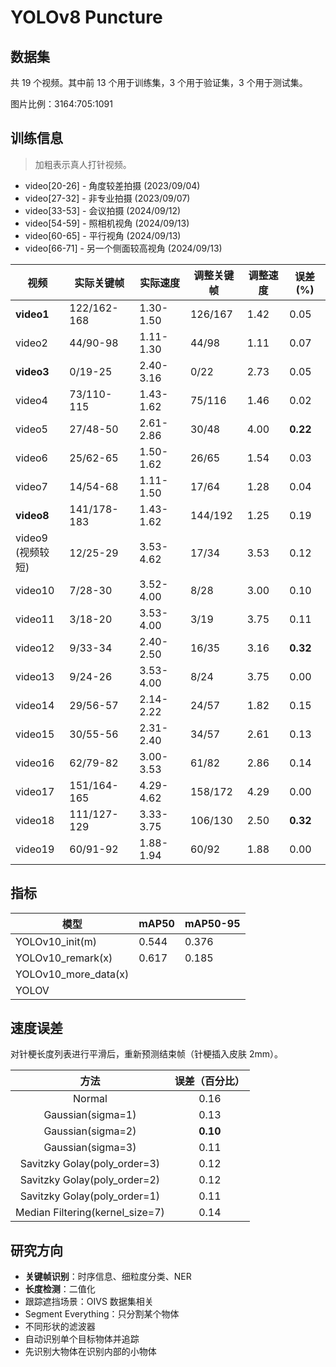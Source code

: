 # YOLOv8 Puncture

## 数据集

共 19 个视频。其中前 13 个用于训练集，3 个用于验证集，3 个用于测试集。

图片比例：3164:705:1091

## 训练信息

> 加粗表示真人打针视频。

- video\[20-26] - 角度较差拍摄 (2023/09/04)
- video\[27-32] - 非专业拍摄 (2023/09/07)
- video\[33-53] - 会议拍摄 (2024/09/12)
- video\[54-59] - 照相机视角 (2024/09/13)
- video\[60-65] - 平行视角 (2024/09/13)
- video\[66-71] - 另一个侧面较高视角 (2024/09/13)

| 视频               | 实际关键帧       | 实际速度      | 调整关键帧   | 调整速度 | 误差(%)    |         
|------------------|-------------|-----------|---------|------|----------|
| **video1**       | 122/162-168 | 1.30-1.50 | 126/167 | 1.42 | 0.05     |
| video2           | 44/90-98    | 1.11-1.30 | 44/98   | 1.11 | 0.07     |
| **video3**       | 0/19-25     | 2.40-3.16 | 0/22    | 2.73 | 0.05     |
| video4           | 73/110-115  | 1.43-1.62 | 75/116  | 1.46 | 0.02     |
| video5           | 27/48-50    | 2.61-2.86 | 30/48   | 4.00 | **0.22** |
| video6           | 25/62-65    | 1.50-1.62 | 26/65   | 1.54 | 0.03     |
| video7           | 14/54-68    | 1.11-1.50 | 17/64   | 1.28 | 0.04     |
| **video8**       | 141/178-183 | 1.43-1.62 | 144/192 | 1.25 | 0.19     |
| video9<br>(视频较短) | 12/25-29    | 3.53-4.62 | 17/34   | 3.53 | 0.12     |
| video10          | 7/28-30     | 3.52-4.00 | 8/28    | 3.00 | 0.10     |
| video11          | 3/18-20     | 3.53-4.00 | 3/19    | 3.75 | 0.11     |
| video12          | 9/33-34     | 2.40-2.50 | 16/35   | 3.16 | **0.32** | 
| video13          | 9/24-26     | 3.53-4.00 | 8/24    | 3.75 | 0.00     |
| video14          | 29/56-57    | 2.14-2.22 | 24/57   | 1.82 | 0.15     |
| video15          | 30/55-56    | 2.31-2.40 | 34/57   | 2.61 | 0.13     |
| video16          | 62/79-82    | 3.00-3.53 | 61/82   | 2.86 | 0.14     |
| video17          | 151/164-165 | 4.29-4.62 | 158/172 | 4.29 | 0.00     |
| video18          | 111/127-129 | 3.33-3.75 | 106/130 | 2.50 | **0.32** |
| video19          | 60/91-92    | 1.88-1.94 | 60/92   | 1.88 | 0.00     |

## 指标

| 模型                   | mAP50 | mAP50-95 |
|----------------------|-------|----------|
| YOLOv10_init(m)      | 0.544 | 0.376    |
| YOLOv10_remark(x)    | 0.617 | 0.185    |
| YOLOv10_more_data(x) |       |          |
| YOLOV                |       |          |

## 速度误差

对针梗长度列表进行平滑后，重新预测结束帧（针梗插入皮肤 2mm）。

|               方法                | 误差（百分比）  |
|:-------------------------------:|:--------:|
|             Normal              |   0.16   |
|        Gaussian(sigma=1)        |   0.13   | 
|        Gaussian(sigma=2)        | **0.10** | 
|        Gaussian(sigma=3)        |   0.11   | 
|  Savitzky Golay(poly_order=3)   |   0.12   |
|  Savitzky Golay(poly_order=2)   |   0.12   |
|  Savitzky Golay(poly_order=1)   |   0.11   |
| Median Filtering(kernel_size=7) |   0.14   |

## 研究方向

- **关键帧识别**：时序信息、细粒度分类、NER
- **长度检测**：二值化
- 跟踪遮挡场景：OIVS 数据集相关
- Segment Everything：只分割某个物体
- 不同形状的滤波器
- 自动识别单个目标物体并追踪
- 先识别大物体在识别内部的小物体